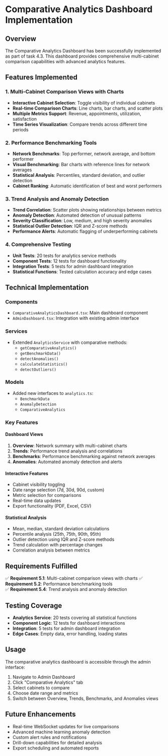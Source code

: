 # Comparative Analytics Dashboard Implementation

## Overview

The Comparative Analytics Dashboard has been successfully implemented as part of task 4.3. This dashboard provides comprehensive multi-cabinet comparison capabilities with advanced analytics features.

## Features Implemented

### 1. Multi-Cabinet Comparison Views with Charts
- **Interactive Cabinet Selection**: Toggle visibility of individual cabinets
- **Real-time Comparison Charts**: Line charts, bar charts, and scatter plots
- **Multiple Metrics Support**: Revenue, appointments, utilization, satisfaction
- **Time Series Visualization**: Compare trends across different time periods

### 2. Performance Benchmarking Tools
- **Network Benchmarks**: Top performer, network average, and bottom performer
- **Visual Benchmarking**: Bar charts with reference lines for network averages
- **Statistical Analysis**: Percentiles, standard deviation, and outlier detection
- **Cabinet Ranking**: Automatic identification of best and worst performers

### 3. Trend Analysis and Anomaly Detection
- **Trend Correlation**: Scatter plots showing relationships between metrics
- **Anomaly Detection**: Automated detection of unusual patterns
- **Severity Classification**: Low, medium, and high severity anomalies
- **Statistical Outlier Detection**: IQR and Z-score methods
- **Performance Alerts**: Automatic flagging of underperforming cabinets

### 4. Comprehensive Testing
- **Unit Tests**: 20 tests for analytics service methods
- **Component Tests**: 12 tests for dashboard functionality
- **Integration Tests**: 5 tests for admin dashboard integration
- **Statistical Functions**: Tested calculation accuracy and edge cases

## Technical Implementation

### Components
- `ComparativeAnalyticsDashboard.tsx`: Main dashboard component
- `AdminDashboard.tsx`: Integration with existing admin interface

### Services
- Extended `AnalyticsService` with comparative methods:
  - `getComparativeAnalytics()`
  - `getBenchmarkData()`
  - `detectAnomalies()`
  - `calculateStatistics()`
  - `detectOutliers()`

### Models
- Added new interfaces to `analytics.ts`:
  - `BenchmarkData`
  - `AnomalyDetection`
  - `ComparativeAnalytics`

### Key Features

#### Dashboard Views
1. **Overview**: Network summary with multi-cabinet charts
2. **Trends**: Performance trend analysis and correlations
3. **Benchmarks**: Performance benchmarking against network averages
4. **Anomalies**: Automated anomaly detection and alerts

#### Interactive Features
- Cabinet visibility toggling
- Date range selection (7d, 30d, 90d, custom)
- Metric selection for comparisons
- Real-time data updates
- Export functionality (PDF, Excel, CSV)

#### Statistical Analysis
- Mean, median, standard deviation calculations
- Percentile analysis (25th, 75th, 90th, 95th)
- Outlier detection using IQR and Z-score methods
- Trend calculation with percentage changes
- Correlation analysis between metrics

## Requirements Fulfilled

✅ **Requirement 5.1**: Multi-cabinet comparison views with charts
✅ **Requirement 5.2**: Performance benchmarking tools  
✅ **Requirement 5.4**: Trend analysis and anomaly detection

## Testing Coverage

- **Analytics Service**: 20 tests covering all statistical functions
- **Component Logic**: 12 tests for dashboard interactions
- **Integration**: 5 tests for admin dashboard integration
- **Edge Cases**: Empty data, error handling, loading states

## Usage

The comparative analytics dashboard is accessible through the admin interface:

1. Navigate to Admin Dashboard
2. Click "Comparative Analytics" tab
3. Select cabinets to compare
4. Choose date range and metrics
5. Switch between Overview, Trends, Benchmarks, and Anomalies views

## Future Enhancements

- Real-time WebSocket updates for live comparisons
- Advanced machine learning anomaly detection
- Custom alert rules and notifications
- Drill-down capabilities for detailed analysis
- Export scheduling and automated reports